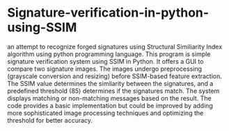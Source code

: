 # Signature-verification-in-python-using-SSIM
an attempt to recognize forged signatures using Structural Similiarity Index algorithm using python programming language.
This program is simple signature verification system using SSIM in Python. It offers a GUI to compare two signature images. The images undergo preprocessing (grayscale conversion and resizing) before SSIM-based feature extraction. The SSIM value determines the similarity between the signatures, and a predefined threshold (85) determines if the signatures match. The system displays matching or non-matching messages based on the result. The code provides a basic implementation but could be improved by adding more sophisticated image processing techniques and optimizing the threshold for better accuracy.
